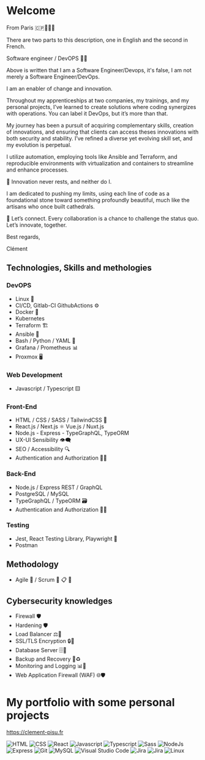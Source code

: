 # Welcome

From Paris 🇨🇵🥐🥖🗼

There are two parts to this description, one in English and the second in French.

Software engineer / DevOPS 🧑‍💻

Above is written that I am a Software Engineer/Devops, it's false, I am not merely a Software Engineer/DevOps.

I am an enabler of change and innovation.

Throughout my apprenticeships at two companies, my trainings, and my personal projects, 
I’ve learned to create solutions where coding synergizes with operations. 
You can label it DevOps, but it’s more than that.

My journey has been a pursuit of acquiring complementary skills, creation of innovations, and ensuring that clients can access theses innovations with both security and stability. 
I’ve refined a diverse yet evolving skill set, and my evolution is perpetual.

I utilize automation, employing tools like Ansible and Terraform, and reproducible environments with virtualization and containers to streamline and enhance processes.

🌱 Innovation never rests, and neither do I.

I am dedicated to pushing my limits, using each line of code as a foundational stone toward something profoundly beautiful, much like the artisans who once built cathedrals.

💬 Let’s connect. Every collaboration is a chance to challenge the status quo. Let’s innovate, together.

Best regards,

Clément

## Technologies, Skills and methologies

### DevOPS
- Linux 🐧
- CI/CD, Gitlab-CI GithubActions ⚙️
- Docker 🐳
- Kubernetes
- Terraform 🏗️
- Ansible 🧰
- Bash / Python / YAML 📜
- Grafana / Prometheus 📊
- Proxmox  🖥️

### Web Development
- Javascript / Typescript 🟨

### Front-End
- HTML / CSS / SASS / TailwindCSS 🎨
- React.js / Next.js  ⚛️   Vue.js / Nuxt.js 
- Node.js - Express - TypeGraphQL, TypeORM 
- UX-UI Sensibility 👁️‍🗨️
- SEO / Accessibility 🔍
- Authentication and Authorization 👤🔑

### Back-End
- Node.js / Express REST / GraphQL 
- PostgreSQL / MySQL
- TypeGraphQL / TypeORM 🗃️
- Authentication and Authorization 👤🔑

### Testing
- Jest, React Testing Library, Playwright 🧪
- Postman

## Methodology 
- Agile 🔄 / Scrum 🏉 📋 👥    

## Cybersecurity knowledges 
- Firewall  🛡️ 
- Hardening  🛡️ 
- Load Balancer ⚖️🔄
- SSL/TLS Encryption 🔒📜
- Database Server 🗄️💾
- Backup and Recovery 💽♻️ 
- Monitoring and Logging 📊📝
- Web Application Firewall (WAF) 🌐🛡️

# My portfolio with some personal projects

https://clement-pisu.fr

<p align="left">
  <img src="https://img.shields.io/badge/HTML5-E34F26?style=for-the-badge&logo=html5&logoColor=white" alt="HTML"/>
  <img src="https://img.shields.io/badge/CSS3-1572B6?style=for-the-badge&logo=css3&logoColor=white" alt="CSS"/>
  <img src="https://img.shields.io/badge/React-20232A?style=for-the-badge&logo=react&logoColor=61DAFB" alt="React"/>
  <img src="https://img.shields.io/badge/JavaScript-323330?style=for-the-badge&logo=javascript&logoColor=F7DF1E" alt="Javascript"/>
  <img src="https://img.shields.io/badge/TypeScript-007ACC?style=for-the-badge&logo=typescript&logoColor=white" alt="Typescript"/>
  <img src="https://img.shields.io/badge/Sass-CC6699?style=for-the-badge&logo=sass&logoColor=white" alt="Sass"/>
  <img src="https://img.shields.io/badge/Node.js-339933?style=for-the-badge&logo=nodedotjs&logoColor=white" alt="NodeJs"/>
  <img src="https://img.shields.io/badge/Express.js-000000?style=for-the-badge&logo=express&logoColor=white" alt="Express"/>
  <img src="https://img.shields.io/badge/GIT-E44C30?style=for-the-badge&logo=git&logoColor=white" alt="Git"/>
  <img src="https://img.shields.io/badge/MySQL-005C84?style=for-the-badge&logo=mysql&logoColor=white" alt="MySQL"/>
  <img src="https://img.shields.io/badge/Visual_Studio_Code-0078D4?style=for-the-badge&logo=visual%20studio%20code&logoColor=white" alt="Visual Studio Code"/>
  <img src="https://img.shields.io/badge/Jira-0052CC?style=for-the-badge&logo=Jira&logoColor=white" alt="Jira"/>
  <img src="https://img.shields.io/badge/Jira-0052CC?style=for-the-badge&logo=Jira&logoColor=white" alt="Jira"/>
  <img src="https://img.shields.io/badge/Linux-FCC624?style=for-the-badge&logo=linux&logoColor=black" alt="Linux"/> 
</p>

